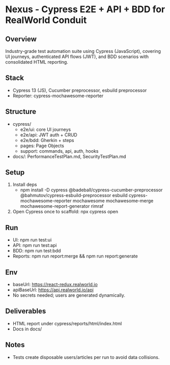 # Nexus - Cypress E2E + API + BDD for RealWorld Conduit

## Overview
Industry-grade test automation suite using Cypress (JavaScript), covering UI journeys, authenticated API flows (JWT), and BDD scenarios with consolidated HTML reporting.

## Stack
- Cypress 13 (JS), Cucumber preprocessor, esbuild preprocessor
- Reporter: cypress-mochawesome-reporter

## Structure
- cypress/
  - e2e/ui: core UI journeys
  - e2e/api: JWT auth + CRUD
  - e2e/bdd: Gherkin + steps
  - pages: Page Objects
  - support: commands, api, auth, hooks
- docs/: PerformanceTestPlan.md, SecurityTestPlan.md

## Setup
1) Install deps
   - npm install -D cypress @badeball/cypress-cucumber-preprocessor @bahmutov/cypress-esbuild-preprocessor esbuild cypress-mochawesome-reporter mochawesome mochawesome-merge mochawesome-report-generator rimraf
2) Open Cypress once to scaffold: npx cypress open

## Run
- UI: npm run test:ui
- API: npm run test:api
- BDD: npm run test:bdd
- Reports: npm run report:merge && npm run report:generate

## Env
- baseUrl: https://react-redux.realworld.io
- apiBaseUrl: https://api.realworld.io/api
- No secrets needed; users are generated dynamically.

## Deliverables
- HTML report under cypress/reports/html/index.html
- Docs in docs/

## Notes
- Tests create disposable users/articles per run to avoid data collisions.
